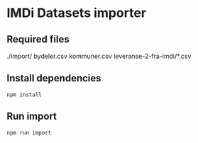 # IMDi Datasets importer

## Required files

./import/
  bydeler.csv
  kommuner.csv
  leveranse-2-fra-imdi/*.csv


## Install dependencies

    npm install

## Run import

    npm run import